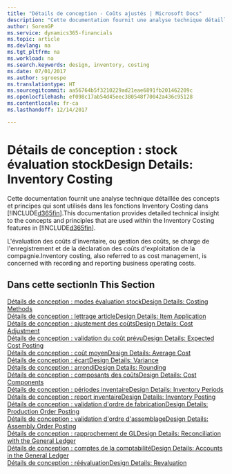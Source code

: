 ```yaml
---
title: "Détails de conception - Coûts ajustés | Microsoft Docs"
description: "Cette documentation fournit une analyse technique détaillée des concepts et principes qui sont utilisés dans les fonctions Inventory Costing dans Dynamics 365."
author: SorenGP
ms.service: dynamics365-financials
ms.topic: article
ms.devlang: na
ms.tgt_pltfrm: na
ms.workload: na
ms.search.keywords: design, inventory, costing
ms.date: 07/01/2017
ms.author: sgroespe
ms.translationtype: HT
ms.sourcegitcommit: aa56764b5f3210229ad21eae6891fb201462209c
ms.openlocfilehash: ef098c17ab54d45eec380548f70042a436c95128
ms.contentlocale: fr-ca
ms.lasthandoff: 12/14/2017

---
```

# <a name="design-details-inventory-costing"></a><span data-ttu-id="fb8d0-103">Détails de conception : stock évaluation stock</span><span class="sxs-lookup"><span data-stu-id="fb8d0-103">Design Details: Inventory Costing</span></span>
<span data-ttu-id="fb8d0-104">Cette documentation fournit une analyse technique détaillée des concepts et principes qui sont utilisés dans les fonctions Inventory Costing dans [!INCLUDE[d365fin](includes/d365fin_md.md)].</span><span class="sxs-lookup"><span data-stu-id="fb8d0-104">This documentation provides detailed technical insight to the concepts and principles that are used within the Inventory Costing features in [!INCLUDE[d365fin](includes/d365fin_md.md)].</span></span>  

<span data-ttu-id="fb8d0-105">L'évaluation des coûts d'inventaire, ou gestion des coûts, se charge de l'enregistrement et de la déclaration des coûts d'exploitation de la compagnie.</span><span class="sxs-lookup"><span data-stu-id="fb8d0-105">Inventory costing, also referred to as cost management, is concerned with recording and reporting business operating costs.</span></span>  

## <a name="in-this-section"></a><span data-ttu-id="fb8d0-106">Dans cette section</span><span class="sxs-lookup"><span data-stu-id="fb8d0-106">In This Section</span></span>  
[<span data-ttu-id="fb8d0-107">Détails de conception : modes évaluation stock</span><span class="sxs-lookup"><span data-stu-id="fb8d0-107">Design Details: Costing Methods</span></span>](design-details-costing-methods.md)  
[<span data-ttu-id="fb8d0-108">Détails de conception : lettrage article</span><span class="sxs-lookup"><span data-stu-id="fb8d0-108">Design Details: Item Application</span></span>](design-details-item-application.md)  
[<span data-ttu-id="fb8d0-109">Détails de conception : ajustement des coûts</span><span class="sxs-lookup"><span data-stu-id="fb8d0-109">Design Details: Cost Adjustment</span></span>](design-details-cost-adjustment.md)  
[<span data-ttu-id="fb8d0-110">Détails de conception : validation du coût prévu</span><span class="sxs-lookup"><span data-stu-id="fb8d0-110">Design Details: Expected Cost Posting</span></span>](design-details-expected-cost-posting.md)  
[<span data-ttu-id="fb8d0-111">Détails de conception : coût moyen</span><span class="sxs-lookup"><span data-stu-id="fb8d0-111">Design Details: Average Cost</span></span>](design-details-average-cost.md)  
[<span data-ttu-id="fb8d0-112">Détails de conception : écart</span><span class="sxs-lookup"><span data-stu-id="fb8d0-112">Design Details: Variance</span></span>](design-details-variance.md)  
[<span data-ttu-id="fb8d0-113">Détails de conception : arrondi</span><span class="sxs-lookup"><span data-stu-id="fb8d0-113">Design Details: Rounding</span></span>](design-details-rounding.md)  
[<span data-ttu-id="fb8d0-114">Détails de conception : composants des coûts</span><span class="sxs-lookup"><span data-stu-id="fb8d0-114">Design Details: Cost Components</span></span>](design-details-cost-components.md)  
[<span data-ttu-id="fb8d0-115">Détails de conception : périodes inventaire</span><span class="sxs-lookup"><span data-stu-id="fb8d0-115">Design Details: Inventory Periods</span></span>](design-details-inventory-periods.md)  
[<span data-ttu-id="fb8d0-116">Détails de conception : report inventaire</span><span class="sxs-lookup"><span data-stu-id="fb8d0-116">Design Details: Inventory Posting</span></span>](design-details-inventory-posting.md)  
[<span data-ttu-id="fb8d0-117">Détails de conception : validation d'ordre de fabrication</span><span class="sxs-lookup"><span data-stu-id="fb8d0-117">Design Details: Production Order Posting</span></span>](design-details-production-order-posting.md)  
[<span data-ttu-id="fb8d0-118">Détails de conception : validation d'ordre d'assemblage</span><span class="sxs-lookup"><span data-stu-id="fb8d0-118">Design Details: Assembly Order Posting</span></span>](design-details-assembly-order-posting.md)  
[<span data-ttu-id="fb8d0-119">Détails de conception : rapprochement de GL</span><span class="sxs-lookup"><span data-stu-id="fb8d0-119">Design Details: Reconciliation with the General Ledger</span></span>](design-details-reconciliation-with-the-general-ledger.md)  
[<span data-ttu-id="fb8d0-120">Détails de conception : comptes de la comptabilité</span><span class="sxs-lookup"><span data-stu-id="fb8d0-120">Design Details: Accounts in the General Ledger</span></span>](design-details-accounts-in-the-general-ledger.md)  
[<span data-ttu-id="fb8d0-121">Détails de conception : réévaluation</span><span class="sxs-lookup"><span data-stu-id="fb8d0-121">Design Details: Revaluation</span></span>](design-details-revaluation.md)

